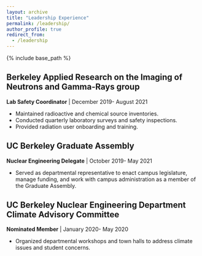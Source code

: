 ```yaml
---
layout: archive
title: "Leadership Experience"
permalink: /leadership/
author_profile: true
redirect_from:
  - /leadership
---
```


{% include base_path %}
## Berkeley Applied Research on the Imaging of Neutrons and Gamma-Rays group
**Lab Safety Coordinator** | December 2019- August 2021
* Maintained radioactive and chemical source inventories.
* Conducted quarterly laboratory surveys and safety inspections.
* Provided radiation user onboarding and training.

## UC Berkeley Graduate Assembly
**Nuclear Engineering Delegate** | October 2019- May 2021
* Served as departmental representative to enact campus legislature, manage funding, and work with campus administration as a member of the Graduate Assembly.

## UC Berkeley Nuclear Engineering Department Climate Advisory Committee
**Nominated Member** | January 2020- May 2020
* Organized departmental workshops and town halls to address climate issues and student concerns.
